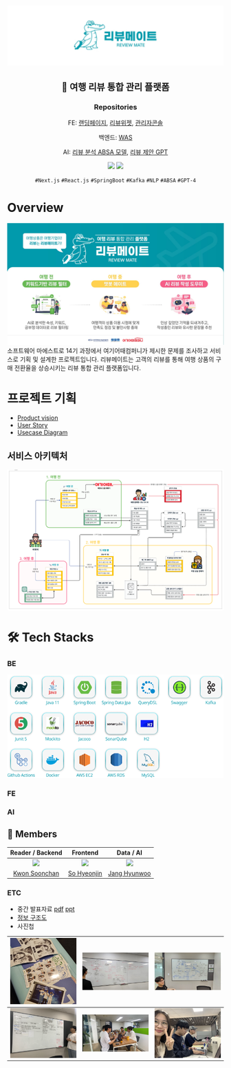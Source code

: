 
<div align="center">

![reviewmate_logo.jpg](image%2Freviewmate_logo.jpg)

## 🔎 여행 리뷰 통합 관리 플랫폼
### Repositories

FE: [랜딩페이지](https://github.com/review-mate/review-mate-landing-page), [리뷰위젯](https://github.com/review-mate/review-mate-insert-module), [관리자콘솔](https://github.com/review-mate/review-mate-admin-console)

백엔드: [WAS](https://github.com/review-mate/review-mate-be)

AI: [리뷰 분석 ABSA 모델](https://github.com/review-mate/review-mate-ai-ABSA), [리뷰 제안 GPT](https://github.com/review-mate/review-mate-ai-gpt) 

[<img src="https://img.shields.io/badge/-reviewmate.co.kr-009AAB?logo=google-chrome&logoColor=white&label=%20&labelColor=grey" />](https://www.reviewmate.co.kr/)
[<img src="https://img.shields.io/badge/-reviewmate.co.kr-009AAB?logo=google-chrome&logoColor=white&label=%20&labelColor=grey" />](https://www.reviewmate.co.kr/)

`#Next.js` `#React.js` `#SpringBoot` `#Kafka` `#NLP` `#ABSA` `#GPT-4`

</div>

# Overview

![표지.jpg](image%2F%ED%91%9C%EC%A7%80.jpg)
소프트웨어 마에스트로 14기 과정에서 여기어때컴퍼니가 제시한 문제를 조사하고 서비스로 기획 및 설계한 프로젝트입니다.
리뷰메이트는 고객의 리뷰를 통해 여행 상품의 구매 전환율을 상승시키는 리뷰 통합 관리 플랫폼입니다.


# 프로젝트 기획
- [Product vision](./Product_Vision.md)
- [User Story](./User_Story.md)
- [Usecase Diagram](./Usecase_Diagram.md)

## 서비스 아키텍처
![](image/서비스%20아키텍처.png)

# 🛠 Tech Stacks
### BE
![reviewmate-be-stack.png](image%2Freviewmate-be-stack.png)

### FE
   
### AI

## 👥 Members

|Reader / Backend|Frontend|Data / AI|
| :-: | :-: | :-: |
![](https://avatars.githubusercontent.com/u/49567744?v=4?size=100) | ![](https://avatars.githubusercontent.com/u/65444249?v=4?size=120) | ![](https://avatars.githubusercontent.com/u/61009093?v=4?size=120) |
|  [Kwon Soonchan](https://github.com/Kwon770)  |  [So Hyeonjin](https://github.com/hyeonjin25)  |  [Jang Hyunwoo](https://github.com/J-nowcow)  |



### ETC
- 중간 발표자료 [pdf](./files/2-18.%20소마트리뷰%20(발표자료).pdf) [ppt](./files/리뷰메이트_중간발표자료%20(최종).pptx)
- [정보 구조도](./files/정보%20구조도%20&%20시간%20예측.xlsx)
- 사진첩

|![](./image/사진첩/20230602.jpeg)|![](./image/사진첩/20230609.jpg)|![](./image/사진첩/20230610.jpg)|
| :-: | :-: | :-: |
|![](./image/사진첩/20230611.jpeg)|![](./image/사진첩/여행사인터뷰.jpg)|![](./image/사진첩/20230904.jpeg)|
